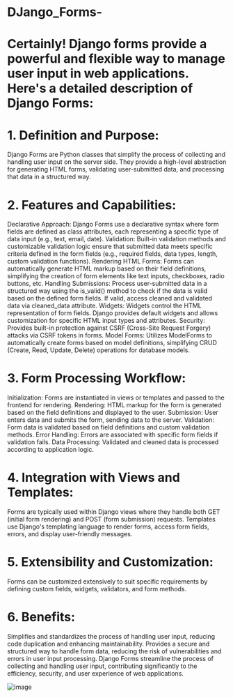 # DJango_Forms-
# Certainly! Django forms provide a powerful and flexible way to manage user input in web applications. Here's a detailed description of Django Forms:

# 1. Definition and Purpose:
Django Forms are Python classes that simplify the process of collecting and handling user input on the server side.
They provide a high-level abstraction for generating HTML forms, validating user-submitted data, and processing that data in a structured way.
# 2. Features and Capabilities:
Declarative Approach: Django Forms use a declarative syntax where form fields are defined as class attributes, each representing a specific type of data input (e.g., text, email, date).
Validation: Built-in validation methods and customizable validation logic ensure that submitted data meets specific criteria defined in the form fields (e.g., required fields, data types, length, custom validation functions).
Rendering HTML Forms: Forms can automatically generate HTML markup based on their field definitions, simplifying the creation of form elements like text inputs, checkboxes, radio buttons, etc.
Handling Submissions: Process user-submitted data in a structured way using the is_valid() method to check if the data is valid based on the defined form fields. If valid, access cleaned and validated data via cleaned_data attribute.
Widgets: Widgets control the HTML representation of form fields. Django provides default widgets and allows customization for specific HTML input types and attributes.
Security: Provides built-in protection against CSRF (Cross-Site Request Forgery) attacks via CSRF tokens in forms.
Model Forms: Utilizes ModelForms to automatically create forms based on model definitions, simplifying CRUD (Create, Read, Update, Delete) operations for database models.
# 3. Form Processing Workflow:
Initialization: Forms are instantiated in views or templates and passed to the frontend for rendering.
Rendering: HTML markup for the form is generated based on the field definitions and displayed to the user.
Submission: User enters data and submits the form, sending data to the server.
Validation: Form data is validated based on field definitions and custom validation methods.
Error Handling: Errors are associated with specific form fields if validation fails.
Data Processing: Validated and cleaned data is processed according to application logic.
# 4. Integration with Views and Templates:
Forms are typically used within Django views where they handle both GET (initial form rendering) and POST (form submission) requests.
Templates use Django's templating language to render forms, access form fields, errors, and display user-friendly messages.
# 5. Extensibility and Customization:
Forms can be customized extensively to suit specific requirements by defining custom fields, widgets, validators, and form methods.
# 6. Benefits:
Simplifies and standardizes the process of handling user input, reducing code duplication and enhancing maintainability.
Provides a secure and structured way to handle form data, reducing the risk of vulnerabilities and errors in user input processing.
Django Forms streamline the process of collecting and handling user input, contributing significantly to the efficiency, security, and user experience of web applications.


![image](https://github.com/swaroopb2977/DJango_Forms-/assets/79194630/d03e8689-6fde-4159-b634-eb0c3155b662)

